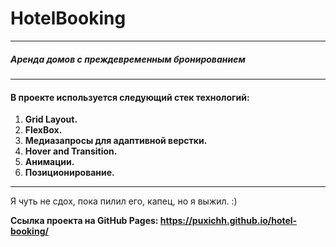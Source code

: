 # HotelBooking
-----
##### Аренда домов с преждевременным бронированием
-----
#### В проекте используется следующий стек технологий:
1. **Grid Layout.**
2. **FlexBox.**
3. **Медиазапросы для адаптивной верстки.**
4. **Hover and Transition.**
5. **Анимации.**
6. **Позиционирование.**
-----
Я чуть не сдох, пока пилил его, капец, но я выжил. :)

**Ссылка проекта на GitHub Pages: https://puxichh.github.io/hotel-booking/**